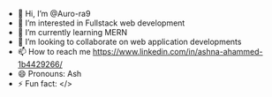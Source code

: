 - 👋 Hi, I’m @Auro-ra9
- 👀 I’m interested in Fullstack web development 
- 🌱 I’m currently learning MERN 
- 💞️ I’m looking to collaborate on web application developments
- 📫 How to reach me https://www.linkedin.com/in/ashna-ahammed-1b4429266/
- 😄 Pronouns:  Ash
- ⚡ Fun fact: </>

<!---
Auro-ra9/Auro-ra9 is a ✨ special ✨ repository because its `README.md` (this file) appears on your GitHub profile.
You can click the Preview link to take a look at your changes.
--->
